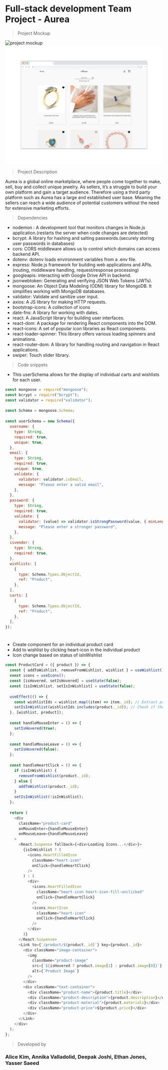 # Full-stack development Team Project - Aurea

> Project Mockup

![project mockup](./frontend/public/aurea-desktop.png)
![page-shop](./frontend/public/shop-page.png)

> Project Description

Aurea is a global online marketplace, where people come together to make, sell, buy and collect unique jewelry.
As sellers, it’s a struggle to build your own platform and gain a target audience. Therefore using a third party platform such as Aurea has a large and established user base. Meaning the sellers can reach a wide audience of potential customers without the need for extensive marketing efforts.

> Dependencies

- nodemon : A development tool that monitors changes in Node.js application.(restarts the server when code changes are detected)
- bcrypt: A library for hashing and salting passwords.(securely storing user passwords in databases)
- cors: CORS middleware allows us to control which domains can access backend API.
- dotenv: dotenv loads environment variables from a .env file.
- express: Node.js framework for building web applications and APIs.(routing, middleware handling, request/response processing)
- googleapis: interacting with Google Drive API in backend.
- jsonwebtoken: Generating and verifying JSON Web Tokens (JWTs).
- mongoose: An Object Data Modeling (ODM) library for MongoDB. It simplifies working with MongoDB databases.
- validator: Validate and sanitize user input.
- axios: A JS library for making HTTP requests.
- bootstrap-icons: A collection of icons
- date-fns: A library for working with dates.
- react: A JavaScript library for building user interfaces.
- react-dom: A package for rendering React components into the DOM.
- react-icons: A set of popular icon libraries as React components.
- react-loader-spinner: This library offers various loading spinners and animations.
- react-router-dom: A library for handling routing and navigation in React applications.
- swiper: Touch slider library.

> Code snippets

- This userSchema allows for the display of individual carts and wishlists for each user.

```javascript
const mongoose = require("mongoose");
const bcrypt = require("bcrypt");
const validator = require("validator");

const Schema = mongoose.Schema;

const userSchema = new Schema({
  username: {
    type: String,
    required: true,
    unique: true,
  },
  email: {
    type: String,
    required: true,
    unique: true,
    validate: {
      validator: validator.isEmail,
      message: "Please enter a valid email",
    },
  },
  password: {
    type: String,
    required: true,
    validate: {
      validator: (value) => validator.isStrongPassword(value, { minLength: 8 }),
      message: "Please enter a stronger password",
    },
  },
  isvendor: {
    type: String,
    required: true,
  },
  wishlists: [
    {
      type: Schema.Types.ObjectId,
      ref: "Product",
    },
  ],
  carts: [
    {
      type: Schema.Types.ObjectId,
      ref: "Product",
    },
  ],
});
```

#

- Create component for an individual product card
- Add to wishlist by clicking heart-icon in the individual product
- Icon change based on status of isInWishlist

```javascript
const ProductCard = ({ product }) => {
  const { addToWishlist, removeFromWishlist, wishlist } = useWishlist();
  const icons = useIcons();
  const [isHovered, setIsHovered] = useState(false);
  const [isInWishlist, setIsInWishlist] = useState(false);

  useEffect(() => {
    const wishlistIds = wishlist.map((item) => item._id); // Extract product IDs from the wishlist
    setIsInWishlist(wishlistIds.includes(product._id)); // Check if the product ID is in the wishlist IDs
  }, [wishlist, product]);

  const handleMouseEnter = () => {
    setIsHovered(true);
  };

  const handleMouseLeave = () => {
    setIsHovered(false);
  };

  const handleHeartClick = () => {
    if (isInWishlist) {
      removeFromWishlist(product._id);
    } else {
      addToWishlist(product._id);
    }
    setIsInWishlist(!isInWishlist);
  };

  return (
    <div
      className="product-card"
      onMouseEnter={handleMouseEnter}
      onMouseLeave={handleMouseLeave}
    >
      <React.Suspense fallback={<div>Loading Icons...</div>}>
        {isInWishlist ? (
          <icons.HeartFilledIcon
            className="heart-icon"
            onClick={handleHeartClick}
          />
        ) : (
          <div>
            <icons.HeartFilledIcon
              className="heart-icon heart-icon-fill-unclicked"
              onClick={handleHeartClick}
            />
            <icons.HeartIcon
              className="heart-icon"
              onClick={handleHeartClick}
            />
          </div>
        )}
      </React.Suspense>
      <Link to={`/product/${product._id}`} key={product._id}>
        <div className="image-container">
          <img
            className="product-image"
            src={`${isHovered ? product.image[1] : product.image[0]}`}
            alt={`Product Image`}
          />
        </div>
        <div className="text-container">
          <div className="product-name">{product.title}</div>
          <div className="product-description">{product.description}</div>
          <div className="product-material">{product.materials}</div>
          <div className="product-price">${product.price}</div>
        </div>
      </Link>
    </div>
  );
};
```

> Developed by

### Alice Kim, Annika Valladolid, Deepak Joshi, Ethan Jones, Yasser Saeed
